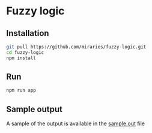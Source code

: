 # Fuzzy logic

## Installation

```sh
git pull https://github.com/miraries/fuzzy-logic.git
cd fuzzy-logic
npm install
```

## Run

```sh
npm run app
```

## Sample output

A sample of the output is available in the [sample.out](https://github.com/miraries/fuzzy-logic/blob/master/sample.out) file